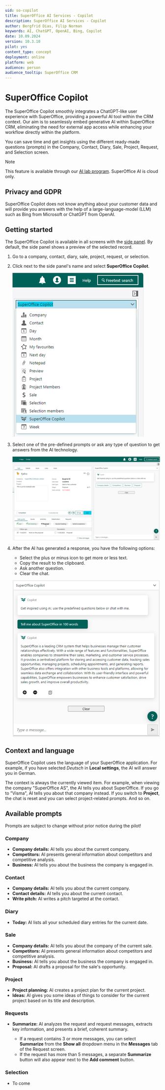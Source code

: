 ```yaml
---
uid: so-copilot
title: SuperOffice AI Services - Copilot
description: SuperOffice AI Services - Copilot
author: Bergfrid Dias, Filip Norman
keywords: AI, ChatGPT, OpenAI, Bing, Copilot
date: 10.09.2024
version: 10.3.10
pilot: yes
content_type: concept
deployment: online
platform: web
audience: person
audience_tooltip: SuperOffice CRM
---
```


# SuperOffice Copilot

The SuperOffice Copilot smoothly integrates a ChatGPT-like user experience with SuperOffice, providing a powerful AI tool within the CRM context. Our aim is to seamlessly embed generative AI within SuperOffice CRM, eliminating the need for external app access while enhancing your workflow directly within the platform.

You can save time and get insights using the different ready-made questions (prompts) in the Company, Contact, Diary, Sale, Project, Request, and Selection screen.

> [!NOTE]
> This feature is available through our [AI lab program][2]. SuperOffice AI is cloud only.

## Privacy and GDPR

SuperOffice Copilot does not know anything about your customer data and will provide you answers with the help of a large-language-model (LLM) such as Bing from Microsoft or ChatGPT from OpenAI.

## Getting started

The SuperOffice Copilot is available in all screens with the [side panel][1]. By default, the side panel shows a preview of the selected record.

1. Go to a company, contact, diary, sale, project, request, or selection.

1. Click <i class="ph ph-caret-down" aria-label="Chevron"></i> next to the side panel's name and select **SuperOffice Copilot**.

    ![Enable SuperOffice Copilot -screenshot][img2]

1. Select one of the pre-defined prompts or ask any type of question to get answers from the AI technology.

    ![SuperOffice Copilot on a sale -screenshot][img3]

1. After the AI has generated a response, you have the following options:

    * Select the plus or minus icon to get more or less text.
    * Copy the result to the clipboard.
    * Ask another question.
    * Clear the chat.

    ![SuperOffice Copilot on a sale -screenshot][img4]

## Context and language

SuperOffice Copilot uses the language of your SuperOffice application. For example, if you have selected *Deutsch* in **Local settings**, the AI will answer you in German.

The context is always the currently viewed item. For example, when viewing the company "SuperOffice AS", the AI tells you about SuperOffice. If you go to "Visma", AI tells you about that company instead. If you switch to **Project**, the chat is reset and you can select project-related prompts. And so on.

## Available prompts

Prompts are subject to change without prior notice during the pilot!

### Company

* **Company details:** AI tells you about the current company.
* **Competitors:** AI presents general information about competitors and competitive analysis.
* **Business:** AI tells you about the business the company is engaged in.

### Contact

* **Company details:** AI tells you about the current company.
* **Contact details:** AI tells you about the current contact.
* **Write pitch:** AI writes a pitch targeted at the contact.

### Diary

* **Today:** AI lists all your scheduled diary entries for the current date.

### Sale

* **Company details:** AI tells you about the company of the current sale.
* **Competitors:** AI presents general information about competitors and competitive analysis.
* **Business:** AI tells you about the business the company is engaged in.
* **Proposal:** AI drafts a proposal for the sale's opportunity.

### Project

* **Project planning:** AI creates a project plan for the current project.
* **Ideas:** AI gives you some ideas of things to consider for the current project based on its title and description.

### Requests

* **Summarize:** AI analyzes the request and request messages, extracts key information, and presents a brief, coherent summary.

  * If a request contains 3 or more messages, you can select **Summarize** from the **Show all** dropdown menu in the **Messages** tab of the Request screen.
  * If the request has more than 5 messages, a separate **Summarize** button will also appear next to the **Add comment** button.

### Selection

* To come

<!-- Referenced links -->
[1]: ../../learn/getting-started/main-screen/side-panel.md
[2]: https://community.superoffice.com/en/product-releases/pilot-programs/current-pilot-programs/ai-lab/

<!-- Referenced image -->
[img2]: ../../../media/loc/en/ai/copilot-in-sidepanel-list.png
[img3]: ../../../media/loc/en/ai/copilot-on-sale.png
[img4]: ../../../media/loc/en/ai/copilot-about-superoffice.png
